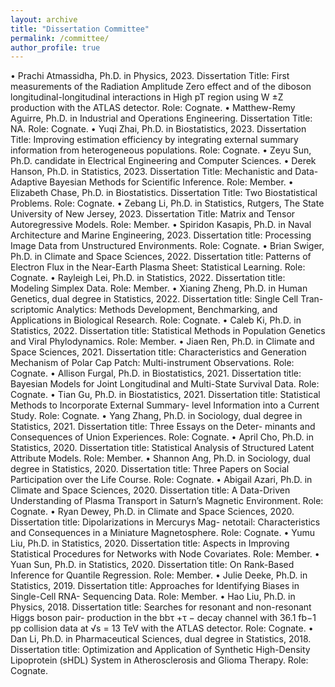 ```yaml
---
layout: archive
title: "Dissertation Committee"
permalink: /committee/
author_profile: true 
---
```



• Prachi Atmassidha, Ph.D. in Physics, 2023. Dissertation Title: First measurements of the Radiation Amplitude
Zero effect and of the diboson longitudinal-longitudinal interactions in High pT region using W ±Z production
with the ATLAS detector. Role: Cognate.
• Matthew-Remy Aguirre, Ph.D. in Industrial and Operations Engineering. Dissertation Title: NA. Role: Cognate.
• Yuqi Zhai, Ph.D. in Biostatistics, 2023. Dissertation Title: Improving estimation efficiency by integrating
external summary information from heterogeneous populations. Role: Cognate.
• Zeyu Sun, Ph.D. candidate in Electrical Engineering and Computer Sciences.
• Derek Hanson, Ph.D. in Statistics, 2023. Dissertation Title: Mechanistic and Data-Adaptive Bayesian Methods
for Scientific Inference. Role: Member.
• Elizabeth Chase, Ph.D. in Biostatistics. Dissertation Title: Two Biostatistical Problems. Role: Cognate.
• Zebang Li, Ph.D. in Statistics, Rutgers, The State University of New Jersey, 2023. Dissertation Title: Matrix
and Tensor Autoregressive Models. Role: Member.
• Spiridon Kasapis, Ph.D. in Naval Architecture and Marine Engineering, 2023. Dissertation title: Processing
Image Data from Unstructured Environments. Role: Cognate.
• Brian Swiger, Ph.D. in Climate and Space Sciences, 2022. Dissertation title: Patterns of Electron Flux in the
Near-Earth Plasma Sheet: Statistical Learning. Role: Cognate.
• Rayleigh Lei, Ph.D. in Statistics, 2022. Dissertation title: Modeling Simplex Data. Role: Member.
• Xianing Zheng, Ph.D. in Human Genetics, dual degree in Statistics, 2022. Dissertation title: Single Cell Tran-
scriptomic Analytics: Methods Development, Benchmarking, and Applications in Biological Research. Role:
Cognate.
• Caleb Ki, Ph.D. in Statistics, 2022. Dissertation title: Statistical Methods in Population Genetics and Viral
Phylodynamics. Role: Member.
• Jiaen Ren, Ph.D. in Climate and Space Sciences, 2021. Dissertation title: Characteristics and Generation
Mechanism of Polar Cap Patch: Multi-instrument Observations. Role: Cognate.
• Allison Furgal, Ph.D. in Biostatistics, 2021. Dissertation title: Bayesian Models for Joint Longitudinal and
Multi-State Survival Data. Role: Cognate.
• Tian Gu, Ph.D. in Biostatistics, 2021. Dissertation title: Statistical Methods to Incorporate External Summary-
level Information into a Current Study. Role: Cognate.
• Yang Zhang, Ph.D. in Sociology, dual degree in Statistics, 2021. Dissertation title: Three Essays on the Deter-
minants and Consequences of Union Experiences. Role: Cognate.
• April Cho, Ph.D. in Statistics, 2020. Dissertation title: Statistical Analysis of Structured Latent Attribute Models.
Role: Member.
• Shannon Ang, Ph.D. in Sociology, dual degree in Statistics, 2020. Dissertation title: Three Papers on Social
Participation over the Life Course. Role: Cognate.
• Abigail Azari, Ph.D. in Climate and Space Sciences, 2020. Dissertation title: A Data-Driven Understanding of
Plasma Transport in Saturn’s Magnetic Environment. Role: Cognate.
• Ryan Dewey, Ph.D. in Climate and Space Sciences, 2020. Dissertation title: Dipolarizations in Mercurys Mag-
netotail: Characteristics and Consequences in a Miniature Magnetosphere. Role: Cognate.
• Yumu Liu, Ph.D. in Statistics, 2020. Dissertation title: Aspects in Improving Statistical Procedures for Networks
with Node Covariates. Role: Member.
• Yuan Sun, Ph.D. in Statistics, 2020. Dissertation title: On Rank-Based Inference for Quantile Regression. Role:
Member.
• Julie Deeke, Ph.D. in Statistics, 2019. Dissertation title: Approaches for Identifying Biases in Single-Cell RNA-
Sequencing Data. Role: Member.
• Hao Liu, Ph.D. in Physics, 2018. Dissertation title: Searches for resonant and non-resonant Higgs boson pair-
production in the bbτ +τ − decay channel with 36.1 fb−1 pp collision data at √s = 13 TeV with the ATLAS
detector. Role: Cognate.
• Dan Li, Ph.D. in Pharmaceutical Sciences, dual degree in Statistics, 2018. Dissertation title: Optimization and
Application of Synthetic High-Density Lipoprotein (sHDL) System in Atherosclerosis and Glioma Therapy. Role:
Cognate.
